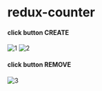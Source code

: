 # redux-counter
#### click button CREATE
![1](https://user-images.githubusercontent.com/26092150/47631410-4d76d200-db1c-11e8-9870-bc96a2e33f37.JPG)
![2](https://user-images.githubusercontent.com/26092150/47631408-4d76d200-db1c-11e8-9518-50ad4669d08c.JPG)
#### click button REMOVE
![3](https://user-images.githubusercontent.com/26092150/47631409-4d76d200-db1c-11e8-8f14-354f3ebf21dc.JPG)
